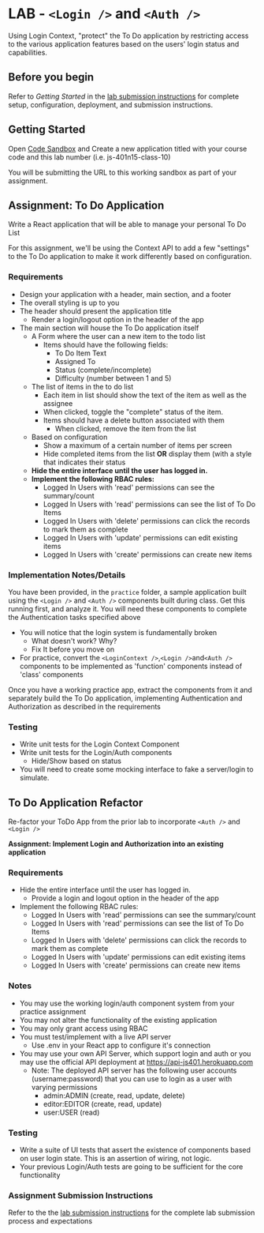 # LAB -  `<Login />` and `<Auth />`

Using Login Context, "protect" the To Do application by restricting access to the various application features based on the users' login status and capabilities.

## Before you begin

Refer to *Getting Started*  in the [lab submission instructions](../../../reference/submission-instructions/labs/README.md) for complete setup, configuration, deployment, and submission instructions.

## Getting Started

Open [Code Sandbox](http://codesandbox.io) and Create a new application titled with your course code and this lab number (i.e. js-401n15-class-10)

You will be submitting the URL to this working sandbox as part of your assignment.

## Assignment: To Do Application

Write a React application that will be able to manage your personal To Do List

For this assignment, we'll be using the Context API to add a few "settings" to the To Do application to make it work differently based on configuration.

### Requirements

- Design your application with a header, main section, and a footer
- The overall styling is up to you
- The header should present the application title
  - Render a login/logout option in the header of the app
- The main section will house the To Do application itself
  - A Form where the user can a new item to the todo list
    - Items should have the following fields:
      - To Do Item Text
      - Assigned To
      - Status (complete/incomplete)
      - Difficulty (number between 1 and 5)
  - The list of items in the to do list
    - Each item in list should show the text of the item as well as the assignee
    - When clicked, toggle the "complete" status of the item.
    - Items should have a delete button associated with them
      - When clicked, remove the item from the list
  - Based on configuration
    - Show a maximum of a certain number of items per screen
    - Hide completed items from the list **OR** display them (with a style that indicates their status
  - **Hide the entire interface until the user has logged in.**
  - **Implement the following RBAC rules:**
    - Logged In Users with 'read' permissions can see the summary/count
    - Logged In Users with 'read' permissions can see the list of To Do Items
    - Logged In Users with 'delete' permissions can click the records to mark them as complete
    - Logged In Users with 'update' permissions can edit existing items
    - Logged In Users with 'create' permissions can create new items

### Implementation Notes/Details

You have been provided, in the `practice` folder, a sample application built using the `<Login />` and `<Auth />` components built during class. Get this running first, and analyze it. You will need these components to complete the Authentication tasks specified above

- You will notice that the login system is fundamentally broken
  - What doesn't work? Why?
  - Fix It before you move on
- For practice, convert the `<LoginContext />`,`<Login />`and`<Auth />` components to be implemented as 'function' components instead of 'class' components

Once you have a working practice app, extract the components from it and separately build the To Do application, implementing Authentication and Authorization as described in the requirements

### Testing

- Write unit tests for the Login Context Component
- Write unit tests for the Login/Auth components
  - Hide/Show based on status
- You will need to create some mocking interface to fake a server/login to simulate.

## To Do Application Refactor

Re-factor your ToDo App from the prior lab to incorporate `<Auth />` and `<Login />`

**Assignment: Implement Login and Authorization into an existing application**

### Requirements

* Hide the entire interface until the user has logged in.
  * Provide a login and logout option in the header of the app
* Implement the following RBAC rules:
  * Logged In Users with 'read' permissions can see the summary/count
  * Logged In Users with 'read' permissions can see the list of To Do Items
  * Logged In Users with 'delete' permissions can click the records to mark them as complete
  * Logged In Users with 'update' permissions can edit existing items
  * Logged In Users with 'create' permissions can create new items

### Notes

* You may use the working login/auth component system from your practice assignment
* You may not alter the functionality of the existing application
* You may only grant access using RBAC
* You must test/implement with a live API server
  * Use .env in your React app to configure it's connection
* You may use your own API Server, which support login and auth or you may use the official API deployment at <https://api-js401.herokuapp.com>
  * Note: The deployed API server has the following user accounts (username:password) that you can use to login as a user with varying permissions
    * admin:ADMIN (create, read, update, delete)
    * editor:EDITOR (create, read, update)
    * user:USER (read)

### Testing

* Write a suite of UI tests that assert the existence of components based on user login state. This is an assertion of wiring, not logic.
* Your previous Login/Auth tests are going to be sufficient for the core functionality

### Assignment Submission Instructions

Refer to the the [lab submission instructions](../../../reference/submission-instructions/labs/README.md) for the complete lab submission process and expectations
